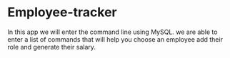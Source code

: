 # Employee-tracker

In this app we will enter the command line using MySQL. we are able to enter a list of commands that will help you choose an employee add their role and generate their salary.